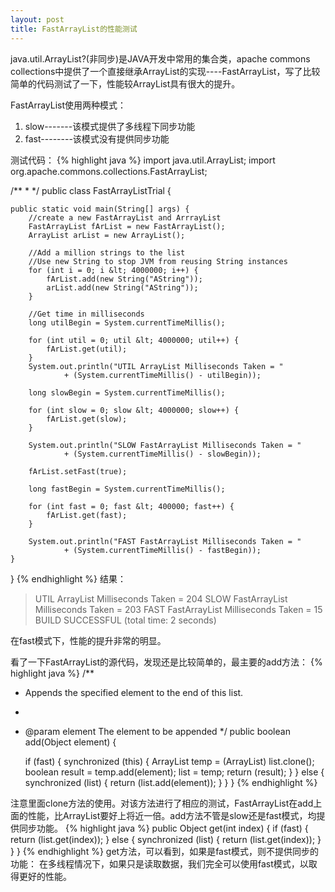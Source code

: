 ```yaml
---
layout: post
title: FastArrayList的性能测试
---
```


java.util.ArrayList?(非同步)是JAVA开发中常用的集合类，apache commons collections中提供了一个直接继承ArrayList的实现----FastArrayList，写了比较简单的代码测试了一下，性能较ArrayList具有很大的提升。

FastArrayList使用两种模式：
1. slow-------该模式提供了多线程下同步功能
2. fast--------该模式没有提供同步功能

测试代码：
{% highlight java %}
import java.util.ArrayList;
import org.apache.commons.collections.FastArrayList;

/**
 *
 */
public class FastArrayListTrial {

    public static void main(String[] args) {
        //create a new FastArrayList and ArrrayList
        FastArrayList fArList = new FastArrayList();
        ArrayList arList = new ArrayList();

        //Add a million strings to the list
        //Use new String to stop JVM from reusing String instances
        for (int i = 0; i &lt; 4000000; i++) {
            fArList.add(new String("AString"));
            arList.add(new String("AString"));
        }

        //Get time in milliseconds
        long utilBegin = System.currentTimeMillis();

        for (int util = 0; util &lt; 4000000; util++) {
            fArList.get(util);
        }
        System.out.println("UTIL ArrayList Milliseconds Taken = "
                + (System.currentTimeMillis() - utilBegin));

        long slowBegin = System.currentTimeMillis();

        for (int slow = 0; slow &lt; 4000000; slow++) {
            fArList.get(slow);
        }

        System.out.println("SLOW FastArrayList Milliseconds Taken = "
                + (System.currentTimeMillis() - slowBegin));

        fArList.setFast(true);

        long fastBegin = System.currentTimeMillis();

        for (int fast = 0; fast &lt; 400000; fast++) {
            fArList.get(fast);
        }

        System.out.println("FAST FastArrayList Milliseconds Taken = "
                + (System.currentTimeMillis() - fastBegin));
    }
}
{% endhighlight %}
结果：
> UTIL ArrayList Milliseconds Taken = 204
> SLOW FastArrayList Milliseconds Taken = 203
> FAST FastArrayList Milliseconds Taken = 15
> BUILD SUCCESSFUL (total time: 2 seconds)</blockquote>

在fast模式下，性能的提升非常的明显。

看了一下FastArrayList的源代码，发现还是比较简单的，最主要的add方法：
{% highlight java %}
/**
 * Appends the specified element to the end of this list.
 *
 * @param element The element to be appended
 */
public boolean add(Object element) {

	if (fast) {
		synchronized (this) {
			ArrayList temp = (ArrayList) list.clone();
			boolean result = temp.add(element);
			list = temp;
			return (result);
		}
	} else {
		synchronized (list) {
			return (list.add(element));
		}
	}
}
{% endhighlight %}	
	
注意里面clone方法的使用。对该方法进行了相应的测试，FastArrayList在add上面的性能，比ArrayList要好上将近一倍。add方法不管是slow还是fast模式，均提供同步功能。
{% highlight java %}
public Object get(int index) {
	if (fast) {
		return (list.get(index));
	} else {
		synchronized (list) {
			return (list.get(index));
		}
	}
}
{% endhighlight %}
get方法，可以看到，如果是fast模式，则不提供同步的功能：
在多线程情况下，如果只是读取数据，我们完全可以使用fast模式，以取得更好的性能。


